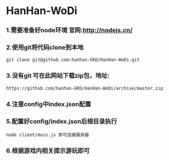# HanHan-WoDi
### 1.需要准备好node环境  官网:http://nodejs.cn/
### 2.使用git将代码clone到本地
` git clone git@github.com:hanhan-GKD/HanHan-WoDi.git `
### 3.没有git 可在此网站下载zip包，地址:
`https://github.com/hanhan-GKD/HanHan-WoDi/archive/master.zip`
### 4.注意config中index.json配置  
### 5.配置好config/index.json后根目录执行
`node client/main.js 即可连接服务器`
### 6.根据游戏内相关提示游玩即可
